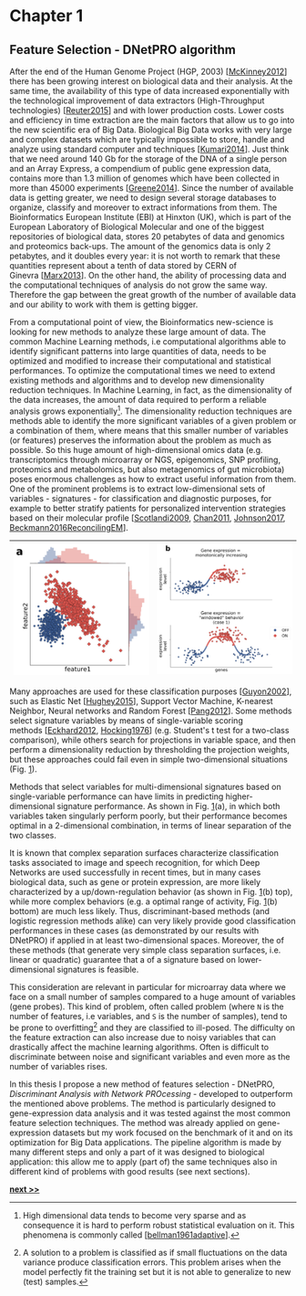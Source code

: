 # Chapter 1
## Feature Selection - DNetPRO algorithm

After the end of the Human Genome Project (HGP, 2003) [[McKinney2012](https://doi.org/10.1108/09504121211211415)] there has been growing interest on biological data and their analysis.
At the same time, the availability of this type of data increased exponentially with the technological improvement of data extractors (High-Throughput technologies) [[Reuter2015](https://doi.org/10.1016/j.molcel.2015.05.004)] and with lower production costs.
Lower costs and efficiency in time extraction are the main factors that allow us to go into the new scientific era of Big Data.
Biological Big Data works with very large and complex datasets which are typically impossible to store, handle and analyze using standard computer and techniques [[Kumari2014](https://pdfs.semanticscholar.org/6cb1/5f5dc5605559230617828dc1dadad5775e85.pdf)].
Just think that we need around 140 Gb for the storage of the DNA of a single person and an Array
Express, a compendium of public gene expression data, contains more than 1.3 million of genomes which have been collected in more than 45000 experiments [[Greene2014](https://www.ncbi.nlm.nih.gov/pmc/articles/PMC5604462/)].
Since the number of available data is getting greater, we need to design several storage databases to organize, classify and moreover to extract informations from them.
The Bioinformatics European Institute (EBI) at Hinxton (UK), which is part of the European Laboratory of Biological Molecular and one of the biggest repositories of biological data, stores 20 petabytes of data and genomics and proteomics back-ups.
The amount of the genomics data is only 2 petabytes, and it doubles every year: it is not worth to remark that these quantities represent about a tenth of data stored by CERN of Ginevra [[Marx2013](https://doi.org/10.1038/498255a)].
On the other hand, the ability of processing data and the computational techniques of analysis do not grow the same way.
Therefore the gap between the great growth of the number of available data and our ability to work with them is getting bigger.

From a computational point of view, the Bioinformatics new-science is looking for new methods to analyze these large amount of data.
The common Machine Learning methods, i.e computational algorithms able to identify significant patterns into large quantities of data, needs to be optimized and modified to increase their computational and statistical performances.
To optimize the computational times we need to extend existing methods and algorithms and to develop new dimensionality reduction techniques.
In Machine Learning, in fact, as the dimensionality of the data increases, the amount of data required to
perform a reliable analysis grows exponentially[^1].
The dimensionality reduction techniques are methods able to identify the more significant variables of a given problem or a combination of them, where means that this smaller number of variables (or features) preserves the information about the problem as much as possible.
So this huge amount of high-dimensional omics data (e.g. transcriptomics through microarray or
NGS, epigenomics, SNP profiling, proteomics and metabolomics, but also metagenomics of gut microbiota) poses enormous challenges as how to extract useful information from them.
One of the prominent problems is to extract low-dimensional sets of variables - signatures - for
classification and diagnostic purposes, for example to better stratify patients for personalized intervention strategies based on their molecular profile [[Scotlandi2009](https://doi.org/10.1200/JCO.2008.19.2542), [Chan2011](https://doi.org/10.1146/annurev-genom-082410-101446), [Johnson2017](https://accpjournals.onlinelibrary.wiley.com/doi/abs/10.1002/phar.1975), [Beckmann2016ReconcilingEM](https://www.ncbi.nlm.nih.gov/pmc/articles/PMC5165712/)].


| ![**(a)** An example in which single-parameter classification fails in predicting higher-dimension classification performance. Both parameters (*feature1* and *feature2*) badly classify in 1-D, but have a very good performance in 2D. Moreover, classification can be easily interpreted in terms of relative higher/lower expression of both probes.](https://raw.githubusercontent.com/Nico-Curti/PhDthesis/master/img/distributions.svg?token=AF4CJX7XWVY22FIIBN2U7VK5VYJNE&sanitize=true) | ![**(b)**  Activity of a biological feature (e.g. a gene) as a function of its expression level: top) monotonically increasing, often also discretized to an on/off state; center, bottom) "windowed" behavior, in which there are two or more activity states that do not depend monotonically on expression level. X axis: expression level, Y axis, biological state (arbitrary scales).](https://raw.githubusercontent.com/Nico-Curti/PhDthesis/master/img/expression.svg?token=AF4CJXY7EMQ24VIPT2D6ATC5VYJ2K&sanitize=true) |
| :----: | :----: |

Many approaches are used for these classification purposes [[Guyon2002](https://link.springer.com/article/10.1023/A:1012487302797)], such as Elastic Net [[Hughey2015](https://www.ncbi.nlm.nih.gov/pmc/articles/PMC4499117/)],
Support Vector Machine, K-nearest Neighbor, Neural networks and Random Forest [[Pang2012](https://www.ncbi.nlm.nih.gov/pmc/articles/PMC3495190/)].
Some methods select signature variables by means of single-variable scoring methods [[Eckhard2012](https://www.scirp.org/journal/PaperInformation.aspx?PaperID=18585), [Hocking1976](http://www.jstor.org/stable/2529336)]  (e.g. Student's t test for a
two-class comparison), while others search for projections in variable space, and then perform a dimensionality reduction by thresholding the projection weights, but these approaches could fail even in simple
two-dimensional situations (Fig. [1](../../../../img/distributions.svg)).

Methods that select variables for multi-dimensional signatures based on single-variable performance can have limits in predicting
higher-dimensional signature performance.
As shown in Fig. [1](../../../../img/distributions.svg)(a), in which both variables taken singularly perform poorly, but their performance becomes optimal in a 2-dimensional combination, in terms of linear separation of the two classes.

It is known that complex separation surfaces characterize classification tasks associated to image and speech recognition, for which Deep Networks are used successfully in recent times, but in many cases biological data, such as gene or protein expression, are more likely characterized by a up/down-regulation behavior (as shown in Fig. [1](../../../../img/expression.svg)(b) top), while more complex behaviors (e.g. a optimal range of activity, Fig. [1](../../../../img/expression.svg)(b) bottom) are much less likely.
Thus, discriminant-based methods (and logistic regression methods alike) can very likely provide good classification performances in these cases (as demonstrated by our results with DNetPRO) if applied in at least
two-dimensional spaces.
Moreover, the of these methods (that generate very simple class separation surfaces, i.e. linear or quadratic) guarantee that a of a signature based on lower-dimensional signatures is feasible.

This consideration are relevant in particular for microarray data where we face on a small number of samples compared to a huge amount of variables (gene probes).
This kind of problem, often called problem (where `N` is the number of features, i.e variables, and `S` is the number of samples), tend to be prone to overfitting[^2] and they are classified to ill-posed.
The difficulty on the feature extraction can also increase due to noisy variables that can drastically affect the machine learning algorithms.
Often is difficult to discriminate between noise and significant variables and even more as the number of variables rises.

In this thesis I propose a new method of features selection - DNetPRO, *Discriminant Analysis with Network PROcessing* - developed to outperform the mentioned above problems.
The method is particularly designed to gene-expression data analysis and it was tested against the most common feature selection techniques.
The method was already applied on gene-expression datasets but my work focused on the benchmark of it and on its optimization for Big Data applications.
The pipeline algorithm is made by many different steps and only a part of it was designed to biological application: this allow me to apply (part of) the same techniques also in different kind of problems with good results (see next sections).

[^1]: High dimensional data tends to become very sparse and as consequence it is hard to perform robust statistical evaluation on it. This phenomena is commonly called [[bellman1961adaptive](https://books.google.it/books?id=POAmAAAAMAAJ)].

[^2]: A solution to a problem is classified as if small fluctuations on the data variance produce classification errors. This problem arises when the model perfectly fit the training set but it is not able to generalize to new (test) samples.

[**next >>**](./DNetPRO/README.md)
